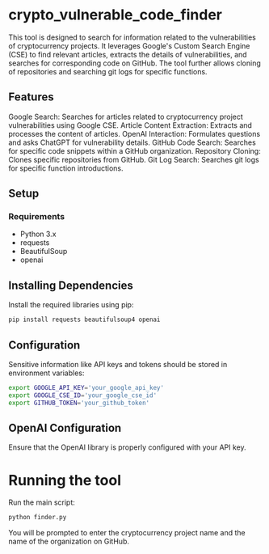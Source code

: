 # crypto_vulnerable_code_finder

This tool is designed to search for information related to the vulnerabilities of cryptocurrency projects. It leverages Google's Custom Search Engine (CSE) to find relevant articles, extracts the details of vulnerabilities, and searches for corresponding code on GitHub. The tool further allows cloning of repositories and searching git logs for specific functions.

## Features

Google Search: Searches for articles related to cryptocurrency project vulnerabilities using Google CSE.
Article Content Extraction: Extracts and processes the content of articles.
OpenAI Interaction: Formulates questions and asks ChatGPT for vulnerability details.
GitHub Code Search: Searches for specific code snippets within a GitHub organization.
Repository Cloning: Clones specific repositories from GitHub.
Git Log Search: Searches git logs for specific function introductions.

## Setup
### Requirements
- Python 3.x
- requests
- BeautifulSoup
- openai

## Installing Dependencies
Install the required libraries using pip:
```bash
pip install requests beautifulsoup4 openai
```

## Configuration
Sensitive information like API keys and tokens should be stored in environment variables:
```bash
export GOOGLE_API_KEY='your_google_api_key'
export GOOGLE_CSE_ID='your_google_cse_id'
export GITHUB_TOKEN='your_github_token'
```

## OpenAI Configuration
Ensure that the OpenAI library is properly configured with your API key.

# Running the tool
Run the main script:
```bash
python finder.py
```
You will be prompted to enter the cryptocurrency project name and the name of the organization on GitHub.
